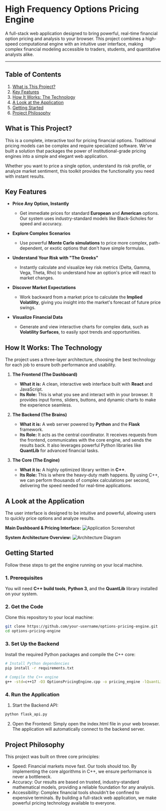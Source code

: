 # High Frequency Options Pricing Engine

A full-stack web application designed to bring powerful, real-time financial option pricing and analysis to your browser. This project combines a high-speed computational engine with an intuitive user interface, making complex financial modeling accessible to traders, students, and quantitative analysts alike.

---

## Table of Contents

1.  [What is This Project?](#what-is-this-project)
2.  [Key Features](#key-features)
3.  [How It Works: The Technology](#how-it-works-the-technology)
4.  [A Look at the Application](#a-look-at-the-application)
5.  [Getting Started](#getting-started)
6.  [Project Philosophy](#project-philosophy)

## What is This Project?

This is a complete, interactive tool for pricing financial options. Traditional pricing models can be complex and require specialized software. We've built a solution that packages the power of institutional-grade pricing engines into a simple and elegant web application.

Whether you want to price a single option, understand its risk profile, or analyze market sentiment, this toolkit provides the functionality you need with instant results.

## Key Features

-   **Price Any Option, Instantly**
    -   Get immediate prices for standard **European** and **American** options. Our system uses industry-standard models like Black-Scholes for speed and accuracy.

-   **Explore Complex Scenarios**
    -   Use powerful **Monte Carlo simulations** to price more complex, path-dependent, or exotic options that don't have simple formulas.

-   **Understand Your Risk with "The Greeks"**
    -   Instantly calculate and visualize key risk metrics (Delta, Gamma, Vega, Theta, Rho) to understand how an option's price will react to market changes.

-   **Discover Market Expectations**
    -   Work backward from a market price to calculate the **Implied Volatility**, giving you insight into the market's forecast of future price swings.

-   **Visualize Financial Data**
    -   Generate and view interactive charts for complex data, such as **Volatility Surfaces**, to easily spot trends and opportunities.

## How It Works: The Technology

The project uses a three-layer architecture, choosing the best technology for each job to ensure both performance and usability.

1.  **The Frontend (The Dashboard)**
    -   **What it is:** A clean, interactive web interface built with **React** and JavaScript.
    -   **Its Role:** This is what you see and interact with in your browser. It provides input forms, sliders, buttons, and dynamic charts to make the experience seamless.

2.  **The Backend (The Brains)**
    -   **What it is:** A web server powered by **Python** and the **Flask** framework.
    -   **Its Role:** It acts as the central coordinator. It receives requests from the frontend, communicates with the core engine, and sends the results back. It also leverages powerful Python libraries like **QuantLib** for advanced financial tasks.

3.  **The Core (The Engine)**
    -   **What it is:** A highly optimized library written in **C++**.
    -   **Its Role:** This is where the heavy-duty math happens. By using C++, we can perform thousands of complex calculations per second, delivering the speed needed for real-time applications.

## A Look at the Application

The user interface is designed to be intuitive and powerful, allowing users to quickly price options and analyze results.

**Main Dashboard & Pricing Interface:**
![Application Screenshot](Description.png)

**System Architecture Overview:**
![Architecture Diagram](Architecture.png)

## Getting Started

Follow these steps to get the engine running on your local machine.

### 1. Prerequisites
You will need **C++ build tools**, **Python 3**, and the **QuantLib** library installed on your system.

### 2. Get the Code
Clone this repository to your local machine:
```bash
git clone https://github.com/your-username/options-pricing-engine.git
cd options-pricing-engine
```

### 3. Set Up the Backend
Install the required Python packages and compile the C++ core:
```bash
# Install Python dependencies
pip install -r requirements.txt

# Compile the C++ engine
g++ -std=c++17 -O3 OptionsPricingEngine.cpp -o pricing_engine -lQuantLib
```

### 4. Run the Application
1. Start the Backend API:
```bash
python flask_api.py
```

2. Open the Frontend:
Simply open the index.html file in your web browser. The application will automatically connect to the backend server.

## Project Philosophy
This project was built on three core principles:
- Speed: Financial markets move fast. Our tools should too. By implementing the core algorithms in C++, we ensure performance is never a bottleneck.
- Accuracy: Our results are based on trusted, industry-standard mathematical models, providing a reliable foundation for any analysis.
- Accessibility: Complex financial tools shouldn't be confined to expensive terminals. By building a full-stack web application, we make powerful pricing technology available to everyone.
